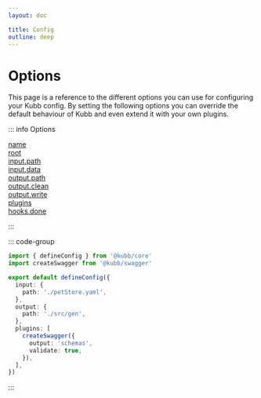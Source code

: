 ```yaml
---
layout: doc

title: Config
outline: deep
---
```


# Options

This page is a reference to the different options you can use for configuring your Kubb config.
By setting the following options you can override the default behaviour of Kubb and even extend it with your own plugins.

::: info Options

[name](/config/name)
<br/>
[root](/config/root)
<br/>
[input.path](/config/input#input-path)
<br/>
[input.data](/config/input#input-data)
<br/>
[output.path](/config/output#output-path)
<br/>
[output.clean](/config/output#output-clean)
<br/>
[output.write](/config/output#output-write)
<br/>
[plugins](/config/plugins)
<br/>
[hooks.done](/config/hooks#hooks-done)

:::

::: code-group

```typescript [kubb.config.ts]
import { defineConfig } from '@kubb/core'
import createSwagger from '@kubb/swagger'

export default defineConfig({
  input: {
    path: './petStore.yaml',
  },
  output: {
    path: './src/gen',
  },
  plugins: [
    createSwagger({
      output: 'schemas',
      validate: true,
    }),
  ],
})
```

:::
